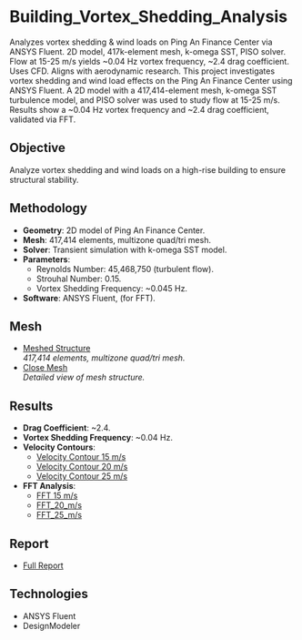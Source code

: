 # Building_Vortex_Shedding_Analysis
Analyzes vortex shedding &amp; wind loads on Ping An Finance Center via ANSYS Fluent. 2D model, 417k-element mesh, k-omega SST, PISO solver. Flow at 15-25 m/s yields ~0.04 Hz vortex frequency, ~2.4 drag coefficient. Uses CFD. Aligns with aerodynamic research.
This project investigates vortex shedding and wind load effects on the Ping An Finance Center using ANSYS Fluent. A 2D model with a 417,414-element mesh, k-omega SST turbulence model, and PISO solver was used to study flow at 15-25 m/s. Results show a ~0.04 Hz vortex frequency and ~2.4 drag coefficient, validated via FFT.

## Objective
Analyze vortex shedding and wind loads on a high-rise building to ensure structural stability.

## Methodology
- **Geometry**: 2D model of Ping An Finance Center.
- **Mesh**: 417,414 elements, multizone quad/tri mesh.
- **Solver**: Transient simulation with k-omega SST model.
- **Parameters**:
  - Reynolds Number: 45,468,750 (turbulent flow).
  - Strouhal Number: 0.15.
  - Vortex Shedding Frequency: ~0.045 Hz.
- **Software**: ANSYS Fluent, (for FFT).

## Mesh
- [Meshed Structure](meshed_structure.png)  
  *417,414 elements, multizone quad/tri mesh.*
- [Close Mesh](close_mesh.png)  
  *Detailed view of mesh structure.*

## Results
- **Drag Coefficient**: ~2.4.
- **Vortex Shedding Frequency**: ~0.04 Hz.
- **Velocity Contours**:
  - [Velocity Contour 15 m/s](velocity_contour_15ms.png)
  - [Velocity Contour 20 m/s](velocity_contour_20ms.png)
  - [Velocity Contour 25 m/s](velocity_contour_25ms.png)
- **FFT Analysis**:
  - [FFT 15 m/s](fft_15ms.png)
  - [FFT_20_m/s](fft_20ms.png)
  - [FFT_25_m/s](fft_25ms.png)

## Report
- [Full Report](vortex_shed.pdf)

## Technologies
- ANSYS Fluent
- DesignModeler
